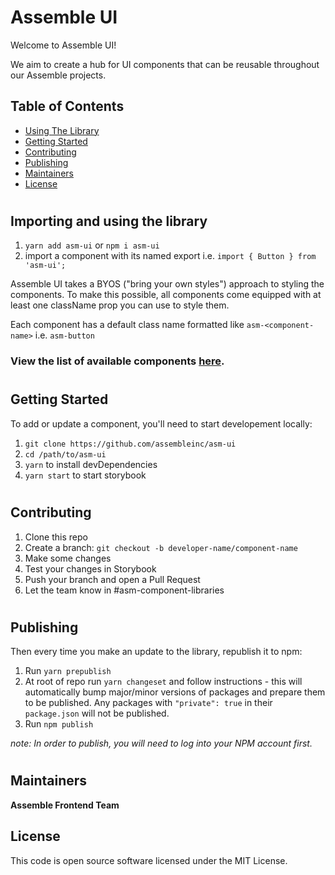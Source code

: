 # **Assemble UI**

Welcome to Assemble UI!

We aim to create a hub for UI components that can be reusable throughout our Assemble projects.

## Table of Contents

- [Using The Library](#usage)
- [Getting Started](#getting-started)
- [Contributing](#contributing)
- [Publishing](#publishing)
- [Maintainers](#maintainers)
- [License](#license)

#

## Importing and using the library <a id='usage'></a>
1. `yarn add asm-ui` or `npm i asm-ui`
2. import a component with its named export i.e. `import { Button } from 'asm-ui';`

Assemble UI takes a BYOS ("bring your own styles") approach to styling the components.
To make this possible, all components come equipped with at least one className prop you can use to style them.

Each component has a default class name formatted like `asm-<component-name>` i.e. `asm-button`

### View the list of available components [here](./COMPONENTS.md).
#
## Getting Started <a id='getting-started'></a>

To add or update a component, you'll need to start developement locally:
1. `git clone https://github.com/assembleinc/asm-ui`
2. `cd /path/to/asm-ui`
3. `yarn` to install devDependencies
4. `yarn start` to start storybook
#
## Contributing <a id='contributing'></a>

1. Clone this repo
2. Create a branch: `git checkout -b developer-name/component-name`
3. Make some changes
4. Test your changes in Storybook
5. Push your branch and open a Pull Request
6. Let the team know in #asm-component-libraries
#
## Publishing <a id='publishing'></a>

Then every time you make an update to the library, republish it to npm:

1. Run `yarn prepublish`
2. At root of repo run `yarn changeset` and follow instructions - this will automatically bump major/minor versions of packages and prepare them to be published. Any packages with `"private": true` in their `package.json` will not be published.
3. Run `npm publish`

_note: In order to publish, you will need to log into your NPM account first._
#
## Maintainers<a id="maintainers"></a>

**Assemble Frontend Team**

## License <a id='license'></a>

This code is open source software licensed under the MIT License.
